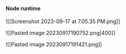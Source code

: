 

#### Node runtime 

![[Screenshot 2023-09-17 at 7.05.35 PM.png]]

![[Pasted image 20230917190752.png|400]]



![[Pasted image 20230917191421.png]]